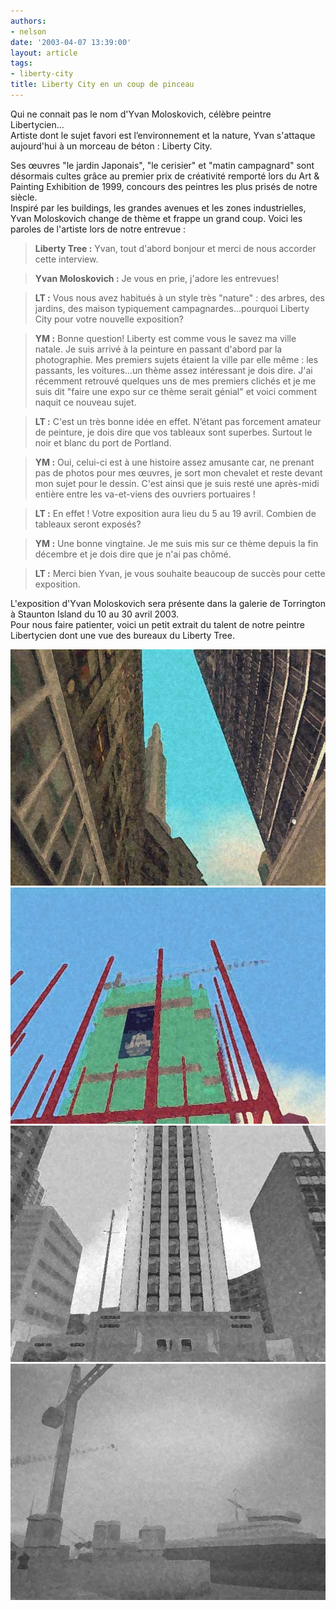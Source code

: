 ```yaml
---
authors:
- nelson
date: '2003-04-07 13:39:00'
layout: article
tags:
- liberty-city
title: Liberty City en un coup de pinceau
---
```



Qui ne connait pas le nom d'Yvan Moloskovich, célèbre peintre Libertycien...  
Artiste dont le sujet favori est l’environnement et la nature, Yvan s'attaque aujourd'hui à un morceau de béton : Liberty City.

Ses œuvres "le jardin Japonais", "le cerisier" et "matin campagnard" sont désormais cultes grâce au premier prix de créativité remporté lors du Art & Painting Exhibition de 1999, concours des peintres les plus prisés de notre siècle.  
Inspiré par les buildings, les grandes avenues et les zones industrielles, Yvan Moloskovich change de thème et frappe un grand coup. Voici les paroles de l'artiste lors de notre entrevue :

> **Liberty Tree :** Yvan, tout d'abord bonjour et merci de nous accorder cette interview.

> **Yvan Moloskovich :** Je vous en prie, j'adore les entrevues!

> **LT :** Vous nous avez habitués à un style très "nature" : des arbres, des jardins, des maison typiquement campagnardes...pourquoi Liberty City pour votre nouvelle exposition?

> **YM :** Bonne question! Liberty est comme vous le savez ma ville natale. Je suis arrivé à la peinture en passant d'abord par la photographie. Mes premiers sujets étaient la ville par elle même : les passants, les voitures...un thème assez intéressant je dois dire. J'ai récemment retrouvé quelques uns de mes premiers clichés et je me suis dit "faire une expo sur ce thème serait génial" et voici comment naquit ce nouveau sujet.

> **LT :** C'est un très bonne idée en effet. N’étant pas forcement amateur de peinture, je dois dire que vos tableaux sont superbes. Surtout le noir et blanc du port de Portland.

> **YM :** Oui, celui-ci est à une histoire assez amusante car, ne prenant pas de photos pour mes œuvres, je sort mon chevalet et reste devant mon sujet pour le dessin. C'est ainsi que je suis resté une après-midi entière entre les va-et-viens des ouvriers portuaires !

> **LT :** En effet ! Votre exposition aura lieu du 5 au 19 avril. Combien de tableaux seront exposés?

> **YM :** Une bonne vingtaine. Je me suis mis sur ce thème depuis la fin décembre et je dois dire que je n'ai pas chômé.

> **LT :** Merci bien Yvan, je vous souhaite beaucoup de succès pour cette exposition.

L'exposition d'Yvan Moloskovich sera présente dans la galerie de Torrington à Staunton Island du 10 au 30 avril 2003.  
Pour nous faire patienter, voici un petit extrait du talent de notre peintre Libertycien dont une vue des bureaux du Liberty Tree.

![](/content/images/2016/07/photo1exp.jpg)
![](/content/images/2016/07/photo2.jpg)
![](/content/images/2016/07/photo3.jpg)
![](/content/images/2016/07/photoexp.jpg)